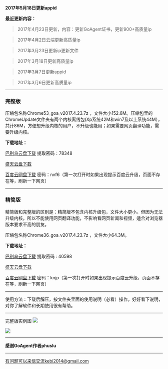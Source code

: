 **2017年5月18日更新appid**


**最近更新内容：**

> 2017年4月23日更新，内容：更新GoAgent证书，更新900+高质量ip

> 2017年4月2日云端更新高质量ip

> 2017年3月23日更新ip更新文件

> 2017年3月18日更新高质量ip

> 2017年3月7日更新appid

> 2017年3月6日更新高质量ip

***

### 完整版

压缩包名称Chrome53_goa_v2017.4.23.7z ，文件大小152.6M。压缩包里的ChromeUpdate文件夹有两个内核离线包(Xp系统42M和win7及以上系统44M），共计86M，方便想升级内核的用户，不升级也能用；如果需要网页翻译功能，需要升级内核。

**下载地址：**

[巴别鸟云盘下载](http://www.babel.cc/share.do?s=5773674419824848) 提取密码：78348

[盛天云盘下载](http://pan.stnts.com/s/BJksC3m)

[百度云网盘下载](http://pan.baidu.com/s/1qYRSwRq) 密码：nvf6（第一次打开时如果出现提示百度云升级，页面不存在等，刷新一下网页）


***

### 精简版

精简版和完整版的区别是：精简版不包含内核升级包，文件大小更小。但因为无法升级内核，所以不能使用网页翻译功能，不影响看网页新闻和视频，适合对浏览器版本要求不高的朋友。

压缩包名称Chrome36_goa_v2017.4.23.7z ，文件大小64.3M。

**下载地址：**

[巴别鸟云盘下载](http://www.babel.cc/share.do?s=2131173093753313) 提取密码 : 40598

[盛天云盘下载](http://pan.stnts.com/s/sL9iEeY)

[百度云网盘下载](http://pan.baidu.com/s/1o8g9nq6) 密码：knjp（第一次打开时如果出现提示百度云升级，页面不存在等，刷新一下网页）


***

使用方法：下载后解压，按文件夹里面的使用说明（必看）操作。好好看下说明，对你了解软件和长期使用很有帮助。

***
完整版实例图
![](https://raw.githubusercontent.com/Alvin9999/pac2/master/goagent综合版使用1.png)

![](https://raw.githubusercontent.com/Alvin9999/pac2/master/GOA1.png)


***

**感谢GoAgent作者phuslu**

***

有问题可以来信交流kebi2014@gmail.com
